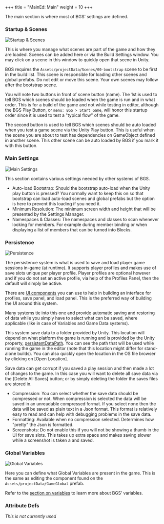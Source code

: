 +++
title = "MainEd: Main"
weight = 10
+++

The main section is where most of BGS' settings are defined.

### Startup & Scenes

![Startup & Scenes](/images/main-ed/00.png?height=100px&classes=border,shadow)

This is where you manage what scenes are part of the game and how they are loaded. Scenes can be added here or via the Build Settings window. You may click on a scene in this window to quickly open that scene in Unity.

BGS requires the `Assets/projectData/Scenes/00-bootstrap` scene to be first in the build list. This scene is responsible for loading other scenes and global prefabs. Do not edit or move this scene. Your own scenes may follow after the bootstrap scene.

You will note two buttons in front of scene button (name). The 1st is used to tell BGS which scenes should be loaded when the game is run and in what order. This is for a build of the game and not while testing in editor, although the BGS Play Button, or `menu: BGS > Start Game`, will honor this startup order since it is used to test a "typical flow" of the game.

The second button is used to tell BGS which scenes should be auto loaded when you test a game scene via the Unity Play button. This is useful when the scene you are about to test has dependencies on GameObject defined in another scene. This other scene can be auto loaded by BGS if you mark it with this button.

### Main Settings

![Main Settings](/images/main-ed/01.png?height=100px&classes=border,shadow)

This section contains various settings needed by other systems of BGS.

- Auto-load Bootstrap: Should the bootstrap auto-load when the Unity play button is pressed? You normally want to keep this on so that bootstrap can load auto-load scenes and global prefabs but the option is here to prevent this loading if you need it.
- Minimum Resolution: The minimum screen width and height that will be presented by the Settings Manager.
- Namespaces & Classes: The namespaces and classes to scan whenever looking for members. For example during member binding or when displaying a list of members that can be turned into Blocks.

### Persistence

![Persistence](/images/main-ed/07.png?height=100px&classes=border,shadow)

The persistence system is what is used to save and load player game sessions in-game (at runtime). It supports player profiles and makes use of save slots unique per player profile. Player profiles are optional however and if you do not set an active profile, via help of the Profiles Panel, then the default will simply be active.

There are [UI components](/bgs/bgs-components-ui/#persistence) you can use to help in building an interface for profiles, save panel, and load panel. This is the preferred way of building the UI around this system.

Many systems tie into this one and provide automatic saving and restoring of data while you simply have to select what can be saved, where applicable (like in case of Variables and Game Data systems).

This system save data to a folder provided by Unity. This location will depend on what platform the game is running and is provided by the Unity property, [persistentDataPath](https://docs.unity3d.com/ScriptReference/Application-persistentDataPath.html). You can see the path that will be used while running the game in the editor (note that this location might differ for stand-alone builds). You can also quickly open the location in the OS file browser by clicking on [Open Location].

Save data can get corrupt if you saved a play session and then made a lot of changes to the game. In this case you will want to delete all save data via the [Delete All Saves] button; or by simply deleting the folder the saves files are stored in.

- Compression: You can select whether the save data should be compressed or not. When compression is selected the data will be saved in an unreadable compressed format. If you select none then the data will be saved as plain text in a Json format. This format is relatively easy to read and can help with debugging problems in the save data.
- Formatting: Available when no compression selected. Determines how "pretty" the Json is formatted.
- Screenshots: Do not enable this if you will not be showing a thumb in the UI for save slots. This takes up extra space and makes saving slower while a screenshot is taken a and saved.

### Global Variables

![Global Variables](/images/main-ed/02.png?height=100px&classes=border,shadow)

Here you can define what Global Variables are present in the game. This is the same as editing the component found on the `Assets/projectData/GameGlobal` prefab.

Refer to the [section on variables](/bgs/bgs-vars/) to learn more about BGS' variables.

### Attribute Defs

<!--![Attribute Defs](/images/main-ed/03.png?height=100px&classes=border,shadow)-->

_This is not currently used_